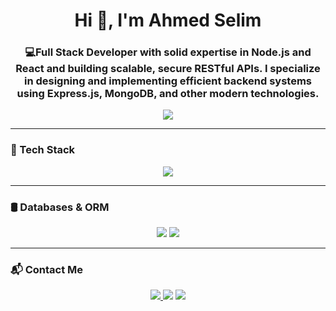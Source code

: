 <h1 align="center">Hi 👋, I'm Ahmed Selim</h1>
<h3 align="center">💻Full Stack Developer with solid expertise in Node.js and React and building scalable, secure RESTful APIs.
 I specialize in designing and implementing efficient backend systems using Express.js, MongoDB, and other modern technologies.</h3>

<p align="center">
  <img src="https://readme-typing-svg.demolab.com/?lines=Backend+Developer;Always+Learning+New+Tech;Building+with+Node.js+and+Express&center=true&width=500&height=40&color=F7DF1E&vCenter=true&pause=1000&size=22" />
</p>

---

### 🚀 Tech Stack

<p align="center">
  <img src="https://skillicons.dev/icons?i=html,css,js,nodejs,express,git,github&theme=light" />
</p>

---

### 🛢️ Databases & ORM

<p align="center">
  <img src="https://img.shields.io/badge/MongoDB-4EA94B?style=for-the-badge&logo=mongodb&logoColor=white" />
  <img src="https://img.shields.io/badge/Mongoose-880000?style=for-the-badge&logo=mongoose&logoColor=white" />
</p>

---

### 📬 Contact Me

<p align="center">
  <a href="mailto:a7med.selim123456@gmail.com">
  <img src="https://img.shields.io/badge/Gmail-D14836?style=for-the-badge&logo=gmail&logoColor=white"/>
</a>
  <a href="https://www.linkedin.com/in/ahmed-selim-358035334/" target="_blank"><img src="https://img.shields.io/badge/LinkedIn-blue?style=for-the-badge&logo=linkedin&logoColor=white"/></a>
  <a href="https://github.com/ahmedselim1234" target="_blank"><img src="https://img.shields.io/badge/GitHub-181717?style=for-the-badge&logo=github&logoColor=white"/></a>
</p>
